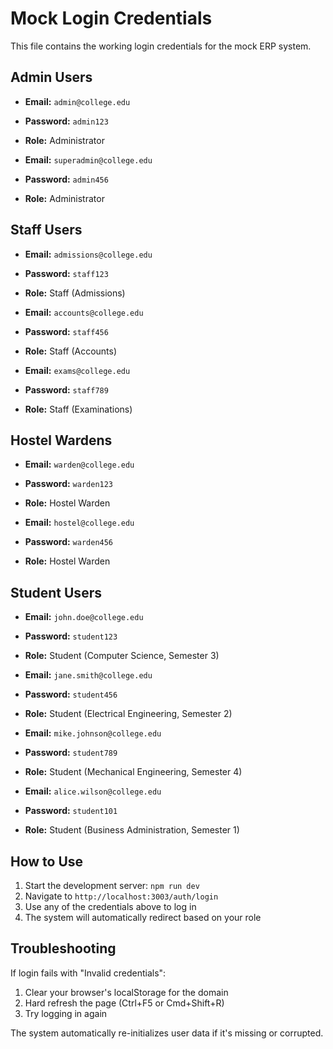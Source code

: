 # Mock Login Credentials

This file contains the working login credentials for the mock ERP system.

## Admin Users
- **Email:** `admin@college.edu`
- **Password:** `admin123`
- **Role:** Administrator

- **Email:** `superadmin@college.edu`
- **Password:** `admin456`
- **Role:** Administrator

## Staff Users
- **Email:** `admissions@college.edu`
- **Password:** `staff123`
- **Role:** Staff (Admissions)

- **Email:** `accounts@college.edu`
- **Password:** `staff456`
- **Role:** Staff (Accounts)

- **Email:** `exams@college.edu`
- **Password:** `staff789`
- **Role:** Staff (Examinations)

## Hostel Wardens
- **Email:** `warden@college.edu`
- **Password:** `warden123`
- **Role:** Hostel Warden

- **Email:** `hostel@college.edu`
- **Password:** `warden456`
- **Role:** Hostel Warden

## Student Users
- **Email:** `john.doe@college.edu`
- **Password:** `student123`
- **Role:** Student (Computer Science, Semester 3)

- **Email:** `jane.smith@college.edu`
- **Password:** `student456`
- **Role:** Student (Electrical Engineering, Semester 2)

- **Email:** `mike.johnson@college.edu`
- **Password:** `student789`
- **Role:** Student (Mechanical Engineering, Semester 4)

- **Email:** `alice.wilson@college.edu`
- **Password:** `student101`
- **Role:** Student (Business Administration, Semester 1)

## How to Use
1. Start the development server: `npm run dev`
2. Navigate to `http://localhost:3003/auth/login`
3. Use any of the credentials above to log in
4. The system will automatically redirect based on your role

## Troubleshooting
If login fails with "Invalid credentials":
1. Clear your browser's localStorage for the domain
2. Hard refresh the page (Ctrl+F5 or Cmd+Shift+R)
3. Try logging in again

The system automatically re-initializes user data if it's missing or corrupted.
